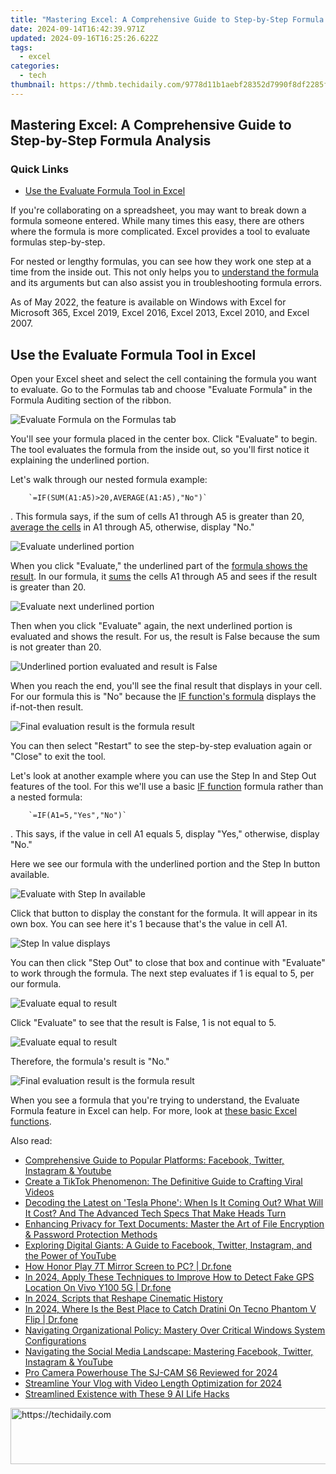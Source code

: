 ```yaml
---
title: "Mastering Excel: A Comprehensive Guide to Step-by-Step Formula Analysis"
date: 2024-09-14T16:42:39.971Z
updated: 2024-09-16T16:25:26.622Z
tags:
  - excel
categories:
  - tech
thumbnail: https://thmb.techidaily.com/9778d11b1aebf28352d7990f8df2285fbb44be756476ea931ead57296a8538fc.jpg
---
```


## Mastering Excel: A Comprehensive Guide to Step-by-Step Formula Analysis

### Quick Links

* [Use the Evaluate Formula Tool in Excel](https://youtube-videos.techidaily.com/epic-audio-essentials-top-10-for-trending-yt-shorts-for-2024/)

 If you're collaborating on a spreadsheet, you may want to break down a formula someone entered. While many times this easy, there are others where the formula is more complicated. Excel provides a tool to evaluate formulas step-by-step.

 For nested or lengthy formulas, you can see how they work one step at a time from the inside out. This not only helps you to [understand the formula](https://youtube-docs.techidaily.com/n-2024-automate-playlist-retrieval-from-youtube-directly/) and its arguments but can also assist you in troubleshooting formula errors.

 As of May 2022, the feature is available on Windows with Excel for Microsoft 365, Excel 2019, Excel 2016, Excel 2013, Excel 2010, and Excel 2007.

##  Use the Evaluate Formula Tool in Excel

 Open your Excel sheet and select the cell containing the formula you want to evaluate. Go to the Formulas tab and choose "Evaluate Formula" in the Formula Auditing section of the ribbon.

![Evaluate Formula on the Formulas tab](https://static1.howtogeekimages.com/wordpress/wp-content/uploads/2022/05/FormulasEvaluate-ExcelEvaluateFormulas.png) 

 You'll see your formula placed in the center box. Click "Evaluate" to begin. The tool evaluates the formula from the inside out, so you'll first notice it explaining the underlined portion.

 Let's walk through our nested formula example: 

        `=IF(SUM(A1:A5)>20,AVERAGE(A1:A5),"No")`
    
 . This formula says, if the sum of cells A1 through A5 is greater than 20, [average the cells](https://win-able.techidaily.com/fixing-overwatch-startup-issues-how-to-get-rid-of-the-persistent-black-screen/) in A1 through A5, otherwise, display "No."

![Evaluate underlined portion](https://static1.howtogeekimages.com/wordpress/wp-content/uploads/2022/05/StartEvaluate-ExcelEvaluateFormulas.png) 

 When you click "Evaluate," the underlined part of the [formula shows the result](https://extra-lessons.techidaily.com/is-inshot-a-game-changer-in-video-editing-tools/). In our formula, it [sums](https://instagram-videos.techidaily.com/updated-steps-to-instagram-verification-and-fan-growth-in-under-150-characters/) the cells A1 through A5 and sees if the result is greater than 20.

![Evaluate next underlined portion](https://static1.howtogeekimages.com/wordpress/wp-content/uploads/2022/05/EvaluateSumGreaterThan-ExcelEvaluateFormulas.png) 

 Then when you click "Evaluate" again, the next underlined portion is evaluated and shows the result. For us, the result is False because the sum is not greater than 20.

![Underlined portion evaluated and result is False](https://static1.howtogeekimages.com/wordpress/wp-content/uploads/2022/05/EvaluateNotGreaterThan-ExcelEvaluateFormulas.png) 

 When you reach the end, you'll see the final result that displays in your cell. For our formula this is "No" because the [IF function's formula](https://facebook-video-recording.techidaily.com/updated-2024-approved-integrating-instant-video-playback-within-the-social-media-webspace/) displays the if-not-then result.

![Final evaluation result is the formula result](https://static1.howtogeekimages.com/wordpress/wp-content/uploads/2022/05/EvaluateNotGreaterThanNo-ExcelEvaluateFormulas.png) 

 You can then select "Restart" to see the step-by-step evaluation again or "Close" to exit the tool.

 Let's look at another example where you can use the Step In and Step Out features of the tool. For this we'll use a basic [IF function](https://extra-skills.techidaily.com/in-2024-spark-engagement-the-ultimate-list-of-video-text-effects/) formula rather than a nested formula: 

        `=IF(A1=5,"Yes","No")`
    
 . This says, if the value in cell A1 equals 5, display "Yes," otherwise, display "No."

 Here we see our formula with the underlined portion and the Step In button available.

![Evaluate with Step In available](https://static1.howtogeekimages.com/wordpress/wp-content/uploads/2022/05/EvaluateStepIn-ExcelEvaluateFormulas.png) 

 Click that button to display the constant for the formula. It will appear in its own box. You can see here it's 1 because that's the value in cell A1.

![Step In value displays](https://static1.howtogeekimages.com/wordpress/wp-content/uploads/2022/05/EvaluateStepOut-ExcelEvaluateFormulas.png) 

 You can then click "Step Out" to close that box and continue with "Evaluate" to work through the formula. The next step evaluates if 1 is equal to 5, per our formula.

![Evaluate equal to result](https://static1.howtogeekimages.com/wordpress/wp-content/uploads/2022/05/EvaluateEqualTo-ExcelEvaluateFormulas.png) 

 Click "Evaluate" to see that the result is False, 1 is not equal to 5.

![Evaluate equal to result](https://static1.howtogeekimages.com/wordpress/wp-content/uploads/2022/05/EvaluateNotEqualTo-ExcelEvaluateFormulas.png) 

 Therefore, the formula's result is "No."

![Final evaluation result is the formula result](https://static1.howtogeekimages.com/wordpress/wp-content/uploads/2022/05/EvaluateNotEqualToNo-ExcelEvaluateFormulas.png) 

 When you see a formula that you're trying to understand, the Evaluate Formula feature in Excel can help. For more, look at [these basic Excel functions](https://visual-screen-recording.techidaily.com/in-2024-a-step-by-step-recorder-for-discord-enthusiasts/).

<ins class="adsbygoogle"
     style="display:block"
     data-ad-format="autorelaxed"
     data-ad-client="ca-pub-7571918770474297"
     data-ad-slot="1223367746"></ins>

<ins class="adsbygoogle"
     style="display:block"
     data-ad-client="ca-pub-7571918770474297"
     data-ad-slot="8358498916"
     data-ad-format="auto"
     data-full-width-responsive="true"></ins>

<span class="atpl-alsoreadstyle">Also read:</span>
<div><ul>
<li><a href="https://win-forum.techidaily.com/comprehensive-guide-to-popular-platforms-facebook-twitter-instagram-and-youtube/"><u>Comprehensive Guide to Popular Platforms: Facebook, Twitter, Instagram & Youtube</u></a></li>
<li><a href="https://technical-tips.techidaily.com/create-a-tiktok-phenomenon-the-definitive-guide-to-crafting-viral-videos/"><u>Create a TikTok Phenomenon: The Definitive Guide to Crafting Viral Videos</u></a></li>
<li><a href="https://tech-renaissance.techidaily.com/decoding-the-latest-on-tesla-phone-when-is-it-coming-out-what-will-it-cost-and-the-advanced-tech-specs-that-make-heads-turn/"><u>Decoding the Latest on 'Tesla Phone': When Is It Coming Out? What Will It Cost? And The Advanced Tech Specs That Make Heads Turn</u></a></li>
<li><a href="https://win-forum.techidaily.com/enhancing-privacy-for-text-documents-master-the-art-of-file-encryption-and-password-protection-methods/"><u>Enhancing Privacy for Text Documents: Master the Art of File Encryption & Password Protection Methods</u></a></li>
<li><a href="https://win-forum.techidaily.com/exploring-digital-giants-a-guide-to-facebook-twitter-instagram-and-the-power-of-youtube/"><u>Exploring Digital Giants: A Guide to Facebook, Twitter, Instagram, and the Power of YouTube</u></a></li>
<li><a href="https://screen-mirror.techidaily.com/how-honor-play-7t-mirror-screen-to-pc-drfone-by-drfone-android/"><u>How Honor Play 7T Mirror Screen to PC? | Dr.fone</u></a></li>
<li><a href="https://change-location.techidaily.com/in-2024-apply-these-techniques-to-improve-how-to-detect-fake-gps-location-on-vivo-y100-5g-drfone-by-drfone-virtual-android/"><u>In 2024, Apply These Techniques to Improve How to Detect Fake GPS Location On Vivo Y100 5G | Dr.fone</u></a></li>
<li><a href="https://some-tips.techidaily.com/in-2024-scripts-that-reshape-cinematic-history/"><u>In 2024, Scripts that Reshape Cinematic History</u></a></li>
<li><a href="https://android-pokemon-go.techidaily.com/in-2024-where-is-the-best-place-to-catch-dratini-on-tecno-phantom-v-flip-drfone-by-drfone-virtual-android/"><u>In 2024, Where Is the Best Place to Catch Dratini On Tecno Phantom V Flip | Dr.fone</u></a></li>
<li><a href="https://win-forum.techidaily.com/navigating-organizational-policy-mastery-over-critical-windows-system-configurations/"><u>Navigating Organizational Policy: Mastery Over Critical Windows System Configurations</u></a></li>
<li><a href="https://win-forum.techidaily.com/navigating-the-social-media-landscape-mastering-facebook-twitter-instagram-and-youtube/"><u>Navigating the Social Media Landscape: Mastering Facebook, Twitter, Instagram & YouTube</u></a></li>
<li><a href="https://extra-approaches.techidaily.com/pro-camera-powerhouse-the-sj-cam-s6-reviewed-for-2024/"><u>Pro Camera Powerhouse The SJ-CAM S6 Reviewed for 2024</u></a></li>
<li><a href="https://youtube-blog.techidaily.com/mline-your-vlog-with-video-length-optimization-for-2024/"><u>Streamline Your Vlog with Video Length Optimization for 2024</u></a></li>
<li><a href="https://tech-savvy.techidaily.com/streamlined-existence-with-these-9-ai-life-hacks/"><u>Streamlined Existence with These 9 AI Life Hacks</u></a></li>
</ul></div>

<!-- affiliate ads begin -->
<a href="https://ephamedtechinc.pxf.io/c/5597632/2137221/26400" target="_top" id="2137221">
  <img src="//a.impactradius-go.com/display-ad/26400-2137221" border="0" alt="https://techidaily.com" width="728" height="90"/>
</a>
<img height="0" width="0" src="https://ephamedtechinc.pxf.io/i/5597632/2137221/26400" style="position:absolute;visibility:hidden;" border="0" />
<!-- affiliate ads end -->

